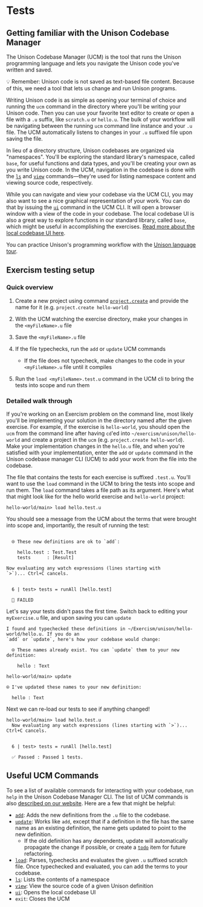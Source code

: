 # Tests

  ## Getting familiar with the Unison Codebase Manager

  The Unison Codebase Manager (UCM) is the tool that runs the Unison programming language and lets you navigate the Unison code you've written and saved.

  💡 Remember: Unison code is not saved as text-based file content. Because of this, we need a tool that lets us change and run Unison programs.

  Writing Unison code is as simple as opening your terminal of choice and running the `ucm` command in the directory where you'll be writing your Unison code. Then you can use your favorite text editor to create or open a file with a `.u` suffix, like `scratch.u` or `hello.u`. The bulk of your workflow will be navigating between the running `ucm` command line instance and your `.u` file. The UCM automatically listens to changes in your `.u` suffixed file upon saving the file.

  In lieu of a directory structure, Unison codebases are organized via "namespaces". You'll be exploring the standard library's namespace, called `base`, for useful functions and data types, and you'll be creating your own as you write Unison code. In the UCM, navigation in the codebase is done with the [`ls`](https://www.unison-lang.org/learn/ucm-commands/#ls) and [`view`](https://www.unison-lang.org/learn/ucm-commands/#view) commands—they're used for listing namespace content and viewing source code, respectively.

  While you can navigate and view your codebase via the UCM CLI, you may also want to see a nice graphical representation of your work. You can do that by issuing the [`ui`](https://www.unison-lang.org/learn/ucm-commands/#ui) command in the UCM CLI. It will open a browser window with a view of the code in your codebase. The local codebase UI is also a great way to explore functions in our standard library, called `base`, which might be useful in accomplishing the exercises. [Read more about the local codebase UI here](https://www.unison-lang.org/learn/tooling/local-codebase-u-i/).

  You can practice Unison's programming workflow with the [Unison language tour](https://www.unison-lang.org/learn/tour/).

  ## Exercism testing setup

  ### Quick overview

  1. Create a new project using command [`project.create`](https://www.unison-lang.org/docs/tour/#part-2-tour) and provide the name for it (e.g. `project.create hello-world`)
  2. With the UCM watching the exercise directory, make your changes in the `<myFileName>.u` file
  3. Save the `<myFileName>.u` file
  4. If the file typechecks, run the `add` or `update` UCM commands

     * If the file does not typecheck, make changes to the code in your `<myFileName>.u` file until it compiles
  5. Run the `load <myFileName>.test.u` command in the UCM cli to bring the tests into scope and run them

  ### Detailed walk through

  If you're working on an Exercism problem on the command line, most likely you'll be implementing your solution in the directory named after the given exercise. For example, if the exercise is `hello-world`, you should open the `ucm` from the command line after having `cd`'ed into `~/exercism/unison/hello-world` and create a project in the `ucm` (e.g. `project.create hello-world`). Make your implementation changes in the `hello.u` file, and when you're satisfied with your implementation, enter the `add` or `update` command in the Unison codebase manager CLI (UCM) to add your work from the file into the codebase.

  The file that contains the tests for each exercise is suffixed `.test.u`. You'll want to use the `load` command in the UCM to bring the tests into scope and run them. The `load` command takes a file path as its argument. Here's what that might look like for the hello world exercise and `hello-world` project:

  ```
  hello-world/main> load hello.test.u
  ```

  You should see a message from the UCM about the terms that were brought into scope and, importantly, the result of running the test:

  ```

    ⍟ These new definitions are ok to `add`:

      hello.test : Test.Test
      tests      : [Result]

  Now evaluating any watch expressions (lines starting with
  `>`)... Ctrl+C cancels.


    6 | test> tests = runAll [hello.test]

    🚫 FAILED
  ```

  Let's say your tests didn't pass the first time. Switch back to editing your `myExercise.u` file, and upon saving you can `update`

  ```
  I found and typechecked these definitions in ~/Exercism/unison/hello-world/hello.u. If you do an
  `add` or `update`, here's how your codebase would change:

    ⍟ These names already exist. You can `update` them to your new definition:

      hello : Text

  hello-world/main> update

  ⍟ I've updated these names to your new definition:

    hello : Text
  ```

  Next we can re-load our tests to see if anything changed!

  ```
  hello-world/main> load hello.test.u
    Now evaluating any watch expressions (lines starting with `>`)... Ctrl+C cancels.


    6 | test> tests = runAll [hello.test]

    ✅ Passed : Passed 1 tests.
  ```

  ## Useful UCM Commands

  To see a list of available commands for interacting with your codebase, run `help` in the Unison Codebase Manager CLI. The list of UCM commands is also [described on our website](https://www.unison-lang.org/learn/ucm-commands/). Here are a few that might be helpful:

  * [`add`](https://www.unison-lang.org/learn/ucm-commands/#add): Adds the new definitions from the `.u` file to the codebase.
  * [`update`](https://www.unison-lang.org/learn/ucm-commands/#update): Works like `add`, except that if a definition in the file has the same name as an existing definition, the name gets updated to point to the new definition.
    * If the old definition has any dependents, update will automatically propagate the change if possible, or create a [`todo`](https://www.unison-lang.org/learn/usage-topics/workflow-how-tos/resolve-conflicts/) item for future refactoring.
  * [`load`](https://www.unison-lang.org/learn/ucm-commands/#load): Parses, typechecks and evaluates the given `.u` suffixed scratch file. Once typechecked and evaluated, you can add the terms to your codebase.
  * [`ls`](https://www.unison-lang.org/learn/ucm-commands/#ls): Lists the contents of a namespace
  * [`view`](https://www.unison-lang.org/learn/ucm-commands/#view): View the source code of a given Unison definition
  * [`ui`](https://www.unison-lang.org/learn/ucm-commands/#ui): Opens the local codebase UI
  * `exit`: Closes the UCM
